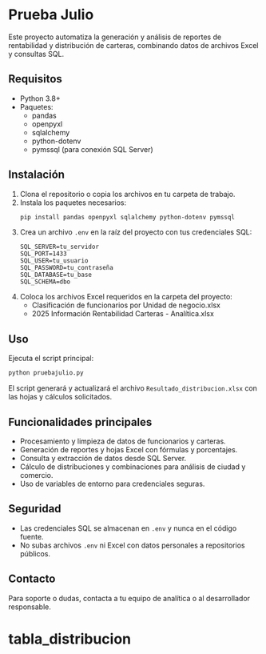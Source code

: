 # Prueba Julio

Este proyecto automatiza la generación y análisis de reportes de rentabilidad y distribución de carteras, combinando datos de archivos Excel y consultas SQL.

## Requisitos

- Python 3.8+
- Paquetes:
  - pandas
  - openpyxl
  - sqlalchemy
  - python-dotenv
  - pymssql (para conexión SQL Server)

## Instalación

1. Clona el repositorio o copia los archivos en tu carpeta de trabajo.
2. Instala los paquetes necesarios:
   ```sh
   pip install pandas openpyxl sqlalchemy python-dotenv pymssql
   ```
3. Crea un archivo `.env` en la raíz del proyecto con tus credenciales SQL:
   ```
   SQL_SERVER=tu_servidor
   SQL_PORT=1433
   SQL_USER=tu_usuario
   SQL_PASSWORD=tu_contraseña
   SQL_DATABASE=tu_base
   SQL_SCHEMA=dbo
   ```
4. Coloca los archivos Excel requeridos en la carpeta del proyecto:
   - Clasificación de funcionarios por Unidad de negocio.xlsx
   - 2025 Información Rentabilidad Carteras - Analítica.xlsx

## Uso

Ejecuta el script principal:
```sh
python pruebajulio.py
```

El script generará y actualizará el archivo `Resultado_distribucion.xlsx` con las hojas y cálculos solicitados.

## Funcionalidades principales
- Procesamiento y limpieza de datos de funcionarios y carteras.
- Generación de reportes y hojas Excel con fórmulas y porcentajes.
- Consulta y extracción de datos desde SQL Server.
- Cálculo de distribuciones y combinaciones para análisis de ciudad y comercio.
- Uso de variables de entorno para credenciales seguras.

## Seguridad
- Las credenciales SQL se almacenan en `.env` y nunca en el código fuente.
- No subas archivos `.env` ni Excel con datos personales a repositorios públicos.

## Contacto
Para soporte o dudas, contacta a tu equipo de analítica o al desarrollador responsable.
# tabla_distribucion
